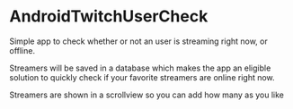 # AndroidTwitchUserCheck

Simple app to check whether or not an user is streaming right now, or offline.

Streamers will be saved in a database which makes the app an eligible solution
to quickly check if your favorite streamers are online right now.

Streamers are shown in a scrollview so you can add how many as you like
